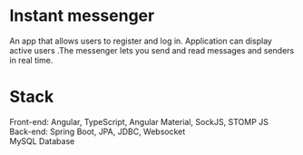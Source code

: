 # Instant messenger
An app that allows users to register and log in. Application can display active users .The messenger lets you send and read messages and senders in real time.
# Stack
Front-end: Angular, TypeScript, Angular Material, SockJS, STOMP JS <br />
Back-end: Spring Boot, JPA, JDBC, Websocket <br />
MySQL Database
